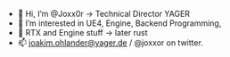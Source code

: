 - 👋 Hi, I’m @Joxx0r -> Technical Director YAGER
- 👀 I’m interested in UE4, Engine, Backend Programming,
- 🌱 RTX and Engine stuff -> later rust
- 📫 joakim.ohlander@yager.de / @joxxor on twitter.

